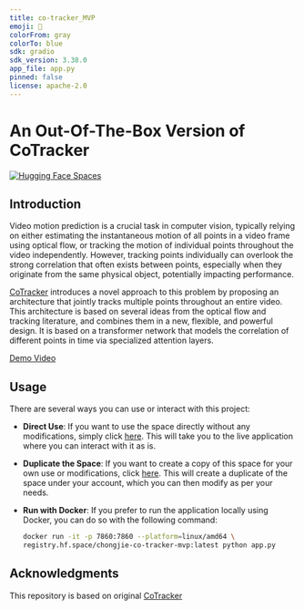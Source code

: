 ```yaml
---
title: co-tracker_MVP
emoji: 🐠
colorFrom: gray
colorTo: blue
sdk: gradio
sdk_version: 3.38.0
app_file: app.py
pinned: false
license: apache-2.0
---
```


# An Out-Of-The-Box Version of CoTracker
[![Hugging Face Spaces](https://img.shields.io/badge/%F0%9F%A4%97%20Hugging%20Face-Spaces-blue)](https://huggingface.co/spaces/chongjie/co-tracker_MVP)

## Introduction
Video motion prediction is a crucial task in computer vision, typically relying on either estimating the instantaneous motion of all points in a video frame using optical flow, or tracking the motion of individual points throughout the video independently. However, tracking points individually can overlook the strong correlation that often exists between points, especially when they originate from the same physical object, potentially impacting performance.

[CoTracker](https://co-tracker.github.io/) introduces a novel approach to this problem by proposing an architecture that jointly tracks multiple points throughout an entire video. This architecture is based on several ideas from the optical flow and tracking literature, and combines them in a new, flexible, and powerful design. It is based on a transformer network that models the correlation of different points in time via specialized attention layers.

[Demo Video](https://co-tracker.github.io/videos/teaser/bmx-bumps.mp4 "Demo Video")

## Usage

There are several ways you can use or interact with this project:

* **Direct Use**: If you want to use the space directly without any modifications, simply click [here](https://huggingface.co/spaces/chongjie/co-tracker_MVP). This will take you to the live application where you can interact with it as is.

* **Duplicate the Space**: If you want to create a copy of this space for your own use or modifications, click [here](https://huggingface.co/spaces/chongjie/co-tracker_MVP/settings?duplicate=true). This will create a duplicate of the space under your account, which you can then modify as per your needs.

* **Run with Docker**: If you prefer to run the application locally using Docker, you can do so with the following command:

    ```bash
    docker run -it -p 7860:7860 --platform=linux/amd64 \
	registry.hf.space/chongjie-co-tracker-mvp:latest python app.py
    ```

## Acknowledgments
This repository is based on original [CoTracker](https://github.com/facebookresearch/co-tracker)